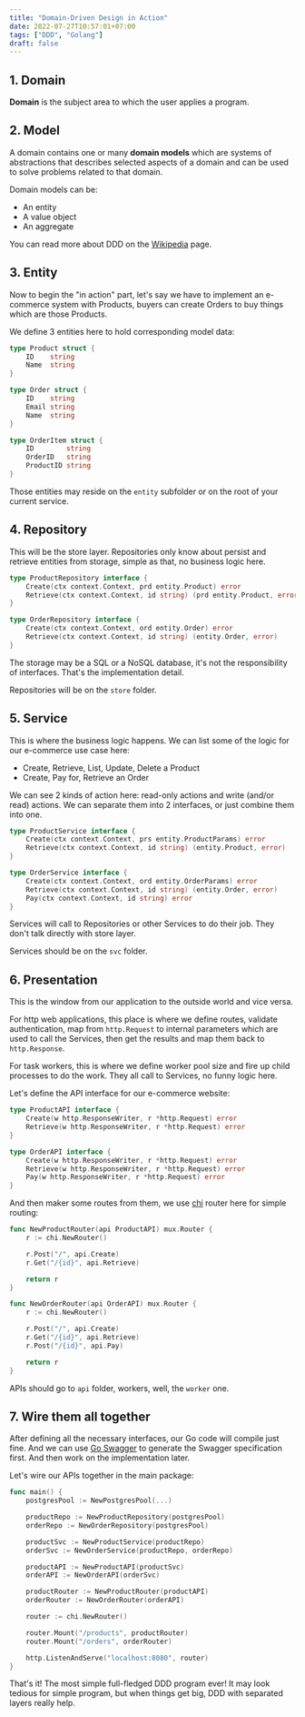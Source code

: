 ```yaml
---
title: "Domain-Driven Design in Action"
date: 2022-07-27T10:57:01+07:00
tags: ["DDD", "Golang"]
draft: false
---
```



## 1. Domain

**Domain** is the subject area to which the user applies a program.

## 2. Model

A domain contains one or many **domain models** which are systems of
abstractions that describes selected aspects of a domain and can be
used to solve problems related to that domain.

Domain models can be:

- An entity
- A value object
- An aggregate

You can read more about DDD on the [Wikipedia][0] page.


## 3. Entity

Now to begin the "in action" part, let's say we have to implement an
e-commerce system with Products, buyers can create Orders to buy things
which are those Products.

We define 3 entities here to hold corresponding model data:


```go
type Product struct {
    ID    string
    Name  string
}

type Order struct {
    ID    string
    Email string
    Name  string
}

type OrderItem struct {
    ID        string
    OrderID   string
    ProductID string
}
```

Those entities may reside on the `entity` subfolder or on the root of your
current service.


## 4. Repository

This will be the store layer. Repositories only know about persist and
retrieve entities from storage, simple as that, no business logic here.


```go
type ProductRepository interface {
    Create(ctx context.Context, prd entity.Product) error
    Retrieve(ctx context.Context, id string) (prd entity.Product, error)
}

type OrderRepository interface {
    Create(ctx context.Context, ord entity.Order) error
    Retrieve(ctx context.Context, id string) (entity.Order, error)
}
```

The storage may be a SQL or a NoSQL database, it's not the responsibility
of interfaces. That's the implementation detail.

Repositories will be on the `store` folder.


## 5. Service

This is where the business logic happens. We can list some of the logic for
our e-commerce use case here:

- Create, Retrieve, List, Update, Delete a Product
- Create, Pay for, Retrieve an Order

We can see 2 kinds of action here: read-only actions and write (and/or read)
actions. We can separate them into 2 interfaces, or just combine them into
one.


```go
type ProductService interface {
    Create(ctx context.Context, prs entity.ProductParams) error
    Retrieve(ctx context.Context, id string) (entity.Product, error)
}

type OrderService interface {
    Create(ctx context.Context, ord entity.OrderParams) error
    Retrieve(ctx context.Context, id string) (entity.Order, error)
    Pay(ctx context.Context, id string) error
}
```

Services will call to Repositories or other Services to do their job. They
don't talk directly with store layer.

Services should be on the `svc` folder.


## 6. Presentation

This is the window from our application to the outside world and vice versa.

For http web applications, this place is where we define routes, validate
authentication, map from `http.Request` to internal parameters which are used
to call the Services, then get the results and map them back to `http.Response`.

For task workers, this is where we define worker pool size and fire up child
processes to do the work. They all call to Services, no funny logic here.

Let's define the API interface for our e-commerce website:

```go
type ProductAPI interface {
    Create(w http.ResponseWriter, r *http.Request) error
    Retrieve(w http.ResponseWriter, r *http.Request) error
}

type OrderAPI interface {
    Create(w http.ResponseWriter, r *http.Request) error
    Retrieve(w http.ResponseWriter, r *http.Request) error
    Pay(w http.ResponseWriter, r *http.Request) error
}
```

And then maker some routes from them, we use [chi][2] router here for simple
routing:


```go
func NewProductRouter(api ProductAPI) mux.Router {
    r := chi.NewRouter()

    r.Post("/", api.Create)
    r.Get("/{id}", api.Retrieve)

    return r
}

func NewOrderRouter(api OrderAPI) mux.Router {
    r := chi.NewRouter()

    r.Post("/", api.Create)
    r.Get("/{id}", api.Retrieve)
    r.Post("/{id}", api.Pay)

    return r
}
```

APIs should go to `api` folder, workers, well, the `worker` one.


## 7. Wire them all together

After defining all the necessary interfaces, our Go code will compile just
fine. And we can use [Go Swagger][1] to generate the Swagger specification
first. And then work on the implementation later.

Let's wire our APIs together in the main package:


```go
func main() {
    postgresPool := NewPostgresPool(...)

    productRepo := NewProductRepository(postgresPool)
    orderRepo := NewOrderRepository(postgresPool)

    productSvc := NewProductService(productRepo)
    orderSvc := NewOrderService(productRepo, orderRepo)

    productAPI := NewProductAPI(productSvc)
    orderAPI := NewOrderAPI(orderSvc)

    productRouter := NewProductRouter(productAPI)
    orderRouter := NewOrderRouter(orderAPI)

    router := chi.NewRouter()

    router.Mount("/products", productRouter)
    router.Mount("/orders", orderRouter)

    http.ListenAndServe("localhost:8080", router)
}
```

That's it! The most simple full-fledged DDD program ever! It may look
tedious for simple program, but when things get big, DDD with separated layers
really help.


[0]: https://en.wikipedia.org/wiki/Domain-driven_design
[1]: https://goswagger.io/generate/spec.html
[2]: https://github.com/go-chi/chi
